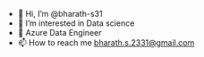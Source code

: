 - 👋 Hi, I’m @bharath-s31
- 👀 I’m interested in Data science
- 🌱 Azure Data Engineer
- 📫 How to reach me bharath.s.2331@gmail.com


<!---
bharath-s31/bharath-s31 is a ✨ special ✨ repository because its `README.md` (this file) appears on your GitHub profile.
You can click the Preview link to take a look at your changes.
--->
